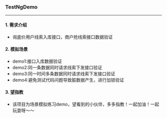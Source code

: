 ### TestNgDemo
---
#### 1. 需求介绍
- 询底价用户线索入库接口，商户抢线索接口数据验证
#### 2. 模拟场景
- demo1:接口入库数据验证
- demo2:同一条数据同时请求线索下发接口验证
- demo3:同一时间多条数据同时请求线索下发接口验证
- demo4:避免测试代码问题导致脏数据产生，进行加锁验证
#### 3. 望指教
- 该项目为场景模拟练习demo，望看到的小伙伴，多多指教！一起加油！一起玩耍呀～～
